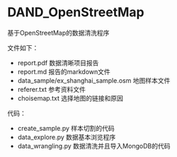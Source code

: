 # DAND_OpenStreetMap
基于OpenStreetMap的数据清洗程序

文件如下：

- report.pdf 数据清晰项目报告
- report.md 报告的markdown文件
- data_sample/ex_shanghai_sample.osm 地图样本文件
- referer.txt 参考资料文件
- choisemap.txt 选择地图的链接和原因

代码：
- create_sample.py 样本切割的代码
- data_explore.py 数据基本浏览程序
- data_wrangling.py 数据清洗并且导入MongoDB的代码


